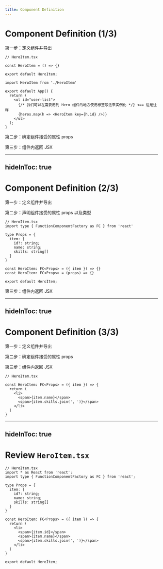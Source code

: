 ```yaml
---
title: Component Definition
---
```


# Component Definition (1/3)

<span class="text-gradient-red">第一步：定义组件并导出</span>

```tsx {none|3|5|all}
// HeroItem.tsx

const HeroItem = () => {}

export default HeroItem;
```

```tsx {none|7|6} {at:2}
import HeroItem from './HeroItem'

export default App() {
  return (
    <ul id="user-list">
      {/* 我们可以在需要用到 Hero 组件的地方使用标签写法来实例化 */} <== 这是注释 
      {heros.map(h => <HeroItem key={h.id} />)}
    </ul>
  );
}
```

<span class="text-gray-600">第二步：确定组件接受的属性 props</span>

<span class="text-gray-600">第三步：组件内返回 JSX</span>

<!-- 
第一步，我们需要定义组件并且将它导出给别的组件使用；

（click）首先我们声明一个名字为 HeroItem 的函数，实际上，一个空函数也是一个组件；

（click）然后将 HeroItem 函数默认导出

（click）在需要用到 HeroItem 的组件，也就是 App 组件内部，用 JSX 标签写法实例化它。

（click）需要注意的是，在 JSX 中如果需要进行注释的话，需要对注释加上大括号
 -->

---
hideInToc: true
---

# Component Definition (2/3)

<span class="text-gray-600">第一步：定义组件并导出</span>

<span class="text-gradient-red">第二步：声明组件接受的属性 props 以及类型</span>

```tsx {all|4-10|2,13|12}
// HeroItem.tsx
import type { FunctionComponentFactory as FC } from 'react'

type Props = {
  item: {
    id?: string;
    name: string;
    skills: string[]
  }
}

const HeroItem: FC<Props> = ({ item }) => {}
const HeroItem: FC<Props> = (props) => {}

export default HeroItem;
```

<span class="text-gray-600">第三步：组件内返回 JSX</span>

<!-- 
第二步，声明组件接受的属性 props 并且定义它的类型

首先要确定 HeroItem 这个组件需要什么参数，（回到 Review Component），从这段代码中我们可以看出来，需要一个 item 对象，里面有 id/name/skills 三个属性

（再次回到 Component Definition 2/3）既然知道了 props 的结构，（click）那我们可以把 Props 的类型声明出来

（click）然后我们使用 React 提供给我的泛型 FunctionComponentFactory 来对 HeroItem 声明类型

（click）将 props 只需要作为函数的参数声明即可，（click）同时支持参数解构的方式

接下来就是最后一步了
 -->

---
hideInToc: true
---

# Component Definition (3/3)

<span class="text-gray-600">第一步：定义组件并导出</span>

<span class="text-gray-600">第二步：确定组件接受的属性 props</span>

<span class="text-gradient-red">第三步：组件内返回 JSX</span>

```tsx {all|5-9}
// HeroItem.tsx

const HeroItem: FC<Props> = ({ item }) => {
  return (
    <li>
      <span>{item.name}</span>
      <span>{item.skills.join(', ')}</span>
    </li>
  )
}
```

<!-- 
最后，我们需要在组件内部返回 JSX

我们可以在直接在 return 中写类似于 HTML 的语法，然后如果是动态值，需要放到大括号里。

至此，我们的组件就创建完成了。
 -->

---
hideInToc: true
---

# Review `HeroItem.tsx`

```tsx
// HeroItem.tsx
import * as React from 'react';
import type { FunctionComponentFactory as FC } from 'react';

type Props = {
  item: {
    id?: string;
    name: string;
    skills: string[]
  }
}

const HeroItem: FC<Props> = ({ item }) => {
  return (
    <li>
      <span>{item.id}</span>
      <span>{item.name}</span>
      <span>{item.skills.join(', ')}</span>
    </li>
  )
}

export default HeroItem;
```


<!-- 
OK，最后这是全部 HeroItem 的代码。

到这块为止，大家有什么问题吗？（waiting 2min）
 -->
